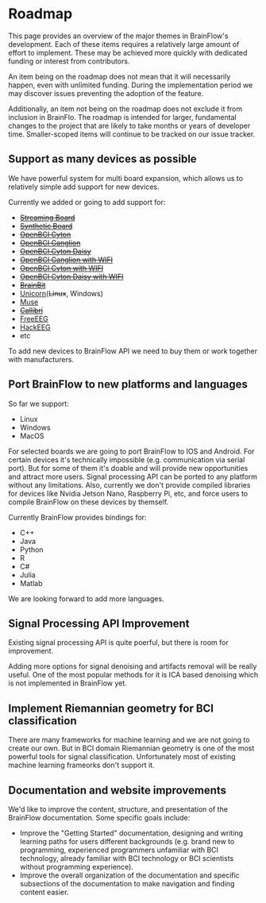 # Roadmap

This page provides an overview of the major themes in BrainFlow's development. Each of these items requires a relatively large amount of effort to implement. These may be achieved more quickly with dedicated funding or interest from contributors.

An item being on the roadmap does not mean that it will necessarily happen, even with unlimited funding. During the implementation period we may discover issues preventing the adoption of the feature.

Additionally, an item not being on the roadmap does not exclude it from inclusion in BrainFlo. The roadmap is intended for larger, fundamental changes to the project that are likely to take months or years of developer time. Smaller-scoped items will continue to be tracked on our issue tracker.

## Support as many devices as possible

We have powerful system for multi board expansion, which allows us to relatively simple add support for new devices.

Currently we added or going to add support for:

* [~~Streaming Board~~](https://brainflow.readthedocs.io/en/stable/SupportedBoards.html#streaming-board)
* [~~Synthetic Board~~](https://brainflow.readthedocs.io/en/stable/SupportedBoards.html#synthetic-board)
* [~~OpenBCI Cyton~~](https://docs.openbci.com/docs/01GettingStarted/01-Boards/CytonGS)
* [~~OpenBCI Ganglion~~](https://docs.openbci.com/docs/01GettingStarted/01-Boards/GanglionGS)
* [~~OpenBCI Cyton Daisy~~](https://docs.openbci.com/docs/01GettingStarted/01-Boards/DaisyGS)
* [~~OpenBCI Ganglion with WIFI~~](https://docs.openbci.com/docs/01GettingStarted/01-Boards/WiFiGS)
* [~~OpenBCI Cyton with WIFI~~](https://docs.openbci.com/docs/01GettingStarted/01-Boards/WiFiGS)
* [~~OpenBCI Cyton Daisy with WIFI~~](https://docs.openbci.com/docs/01GettingStarted/01-Boards/WiFiGS)
* [~~BrainBit~~](https://brainbit.com/)
* [Unicorn](https://www.unicorn-bi.com/)(~~Linux~~, Windows)
* [Muse](https://choosemuse.com/)
* [~~Callibri~~](https://callibri.com/)
* [FreeEEG](https://github.com/neuroidss/FreeEEG32)
* [HackEEG](https://www.starcat.io/products/hackeeg-shield/)
* etc

To add new devices to BrainFlow API we need to buy them or work together with manufacturers.

## Port BrainFlow to new platforms and languages

So far we support:

* Linux
* Windows
* MacOS

For selected boards we are going to port BrainFlow to IOS and Android. For certain devices it's technically impossible (e.g. communication via serial port). But for some of them it's doable and will provide new opportunities and attract more users. Signal processing API can be ported to any platform without any limitations. Also, currently we don't provide compiled libraries for devices like Nvidia Jetson Nano, Raspberry Pi, etc, and force users to compile BrainFlow on these devices by themself.

Currently BrainFlow provides bindings for:

* C++
* Java
* Python
* R
* C#
* Julia
* Matlab

We are looking forward to add more languages.

## Signal Processing API Improvement

Existing signal processing API is quite poerful, but there is room for improvement. 

Adding more options for signal denoising and artifacts removal will be really useful. One of the most popular methods for it is ICA based denoising which is not implemented in BrainFlow yet.


## Implement Riemannian geometry for BCI classification

There are many frameworks for machine learning and we are not going to create our own. But in BCI domain Riemannian geometry is one of the most powerful tools for signal classification. Unfortunately most of existing machine learning frameorks don't support it.


## Documentation and website improvements

We'd like to improve the content, structure, and presentation of the BrainFlow documentation. Some specific goals include:

* Improve the "Getting Started" documentation, designing and writing learning paths for users different backgrounds (e.g. brand new to programming, experienced programmers unfamiliar with BCI technology, already familiar with BCI technology or BCI scientists without programming experience).
* Improve the overall organization of the documentation and specific subsections of the documentation to make navigation and finding content easier.
